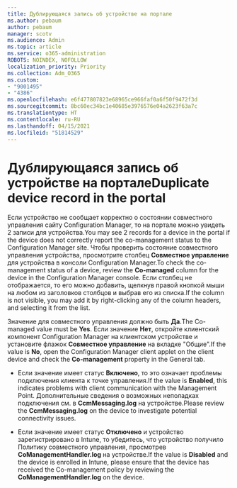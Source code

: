 ```yaml
---
title: Дублирующаяся запись об устройстве на портале
ms.author: pebaum
author: pebaum
manager: scotv
ms.audience: Admin
ms.topic: article
ms.service: o365-administration
ROBOTS: NOINDEX, NOFOLLOW
localization_priority: Priority
ms.collection: Adm_O365
ms.custom:
- "9001495"
- "4386"
ms.openlocfilehash: e6f477807823e68965ce966faf0a6f50f9472f3d
ms.sourcegitcommit: 8bc60ec34bc1e40685e3976576e04a2623f63a7c
ms.translationtype: HT
ms.contentlocale: ru-RU
ms.lasthandoff: 04/15/2021
ms.locfileid: "51814529"
---
```

# <a name="duplicate-device-record-in-the-portal"></a><span data-ttu-id="cde8c-102">Дублирующаяся запись об устройстве на портале</span><span class="sxs-lookup"><span data-stu-id="cde8c-102">Duplicate device record in the portal</span></span>

<span data-ttu-id="cde8c-103">Если устройство не сообщает корректно о состоянии совместного управления сайту Configuration Manager, то на портале можно увидеть 2 записи для устройства.</span><span class="sxs-lookup"><span data-stu-id="cde8c-103">You may see 2 records for a device in the portal if the device does not correctly report the co-management status to the Configuration Manager site.</span></span> <span data-ttu-id="cde8c-104">Чтобы проверить состояние совместного управления устройства, просмотрите столбец **Совместное управление** для устройства в консоли Configuration Manager.</span><span class="sxs-lookup"><span data-stu-id="cde8c-104">To check the co-management status of a device, review the **Co-managed** column for the device in the Configuration Manager console.</span></span> <span data-ttu-id="cde8c-105">Если столбец не отображается, то его можно добавить, щелкнув правой кнопкой мыши на любом из заголовков столбцов и выбрав его из списка.</span><span class="sxs-lookup"><span data-stu-id="cde8c-105">If the column is not visible, you may add it by right-clicking any of the column headers, and selecting it from the list.</span></span>

<span data-ttu-id="cde8c-106">Значение для совместного управления должно быть **Да**.</span><span class="sxs-lookup"><span data-stu-id="cde8c-106">The Co-managed value must be **Yes**.</span></span> <span data-ttu-id="cde8c-107">Если значение **Нет**, откройте клиентский компонент Configuration Manager на клиентском устройстве и установите флажок **Совместное управление** на вкладке "Общие".</span><span class="sxs-lookup"><span data-stu-id="cde8c-107">If the value is **No**, open the Configuration Manager client applet on the client device and check the **Co-management** property in the General tab.</span></span>

- <span data-ttu-id="cde8c-108">Если значение имеет статус **Включено**, то это означает проблемы подключения клиента к точке управления.</span><span class="sxs-lookup"><span data-stu-id="cde8c-108">If the value is **Enabled**, this indicates problems with client communication with the Management Point.</span></span> <span data-ttu-id="cde8c-109">Дополнительные сведения о возможных неполадках подключения см. в **CcmMessaging.log** на устройстве.</span><span class="sxs-lookup"><span data-stu-id="cde8c-109">Please review the **CcmMessaging.log** on the device to investigate potential connectivity issues.</span></span>

- <span data-ttu-id="cde8c-110">Если значение имеет статус **Отключено** и устройство зарегистрировано в Intune, то убедитесь, что устройство получило Политику совместного управления, просмотрев **CoManagementHandler.log** на устройстве.</span><span class="sxs-lookup"><span data-stu-id="cde8c-110">If the value is **Disabled** and the device is enrolled in Intune, please ensure that the device has received the Co-management policy by reviewing the **CoManagementHandler.log** on the device.</span></span>
